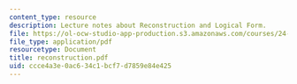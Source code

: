 ```yaml
---
content_type: resource
description: Lecture notes about Reconstruction and Logical Form.
file: https://ol-ocw-studio-app-production.s3.amazonaws.com/courses/24-952-advanced-syntax-spring-2007/ccce4a3e0ac634c1bcf7d7859e84e425_reconstruction.pdf
file_type: application/pdf
resourcetype: Document
title: reconstruction.pdf
uid: ccce4a3e-0ac6-34c1-bcf7-d7859e84e425
---
```

